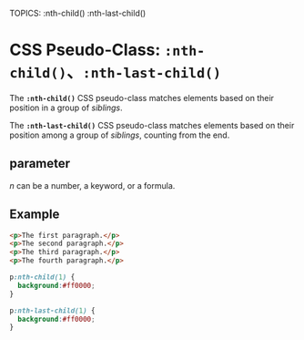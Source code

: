 TOPICS: :nth-child()
        :nth-last-child()

# CSS Pseudo-Class: `:nth-child()`、`:nth-last-child()`

The **`:nth-child()`** CSS pseudo-class matches elements based on their position in a group of *siblings*.

The **`:nth-last-child()`** CSS pseudo-class matches elements based on their position among a group
of *siblings*, counting from the end.

## parameter

*n* can be a number, a keyword, or a formula.

## Example

```html
<p>The first paragraph.</p>
<p>The second paragraph.</p>
<p>The third paragraph.</p>
<p>The fourth paragraph.</p>
```

```css
p:nth-child(1) {
  background:#ff0000;
}

p:nth-last-child(1) {
  background:#ff0000;
}
```
